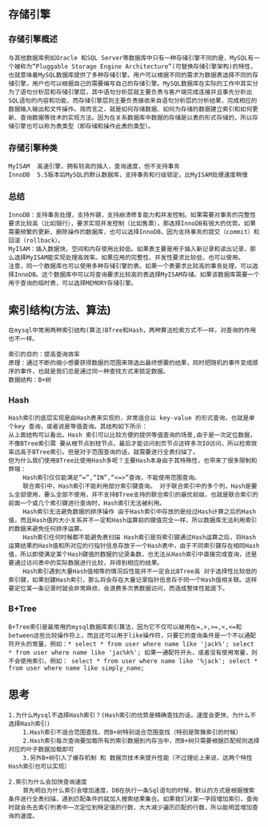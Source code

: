 ## 存储引擎
### 存储引擎概述
    与其他数据库例如Oracle 和SQL Server等数据库中只有一种存储引擎不同的是，MySQL有一个被称为“Pluggable Storage Engine Architecture”(可替换存储引擎架构)的特性，也就意味着MySQL数据库提供了多种存储引擎。用户可以根据不同的需求为数据表选择不同的存储引擎，用户也可以根据自己的需要编写自己的存储引擎。MySQL数据库在实际的工作中其实分为了语句分析层和存储引擎层，其中语句分析层就主要负责与客户端完成连接并且事先分析出SQL语句的内容和功能，而存储引擎层则主要负责接收来自语句分析层的分析结果，完成相应的数据输入输出和文件操作。简而言之，就是如何存储数据、如何为存储的数据建立索引和如何更新、查询数据等技术的实现方法。因为在关系数据库中数据的存储是以表的形式存储的，所以存储引擎也可以称为表类型（即存储和操作此表的类型）。

### 存储引擎种类
    MyISAM	高速引擎，拥有较高的插入，查询速度，但不支持事务
    InnoDB	5.5版本后MySQL的默认数据库，支持事务和行级锁定，比MyISAM处理速度稍慢
    
### 总结
    InnoDB：支持事务处理，支持外键，支持崩溃修复能力和并发控制。如果需要对事务的完整性要求比较高（比如银行），要求实现并发控制（比如售票），那选择InnoDB有很大的优势。如果需要频繁的更新、删除操作的数据库，也可以选择InnoDB，因为支持事务的提交（commit）和回滚（rollback）。
    MyISAM：插入数据快，空间和内存使用比较低。如果表主要是用于插入新记录和读出记录，那么选择MyISAM能实现处理高效率。如果应用的完整性、并发性要求比较低，也可以使用。
    注意，同一个数据库也可以使用多种存储引擎的表。如果一个表要求比较高的事务处理，可以选择InnoDB。这个数据库中可以将查询要求比较高的表选择MyISAM存储。如果该数据库需要一个用于查询的临时表，可以选择MEMORY存储引擎。 

## 索引结构(方法、算法)
    在mysql中常用两种索引结构(算法)BTree和Hash，两种算法检索方式不一样，对查询的作用也不一样。
    
    索引的目的：提高查询效率
    原理：通过不断的缩小想要获得数据的范围来筛选出最终想要的结果，同时把随机的事件变成顺序的事件，也就是我们总是通过同一种查找方式来锁定数据。
    数据结构：B+树

### Hash
    Hash索引的底层实现是由Hash表来实现的，非常适合以 key-value 的形式查询，也就是单个key 查询，或者说是等值查询。其结构如下所示：
    从上面结构可以看出，Hash 索引可以比较方便的提供等值查询的场景,由于是一次定位数据，不像BTree索引需 要从根节点到枝节点，最后才能访问到页节点这样多次IO访问，所以检索效率远高于BTree索引。但是对于范围查询的话，就需要进行全表扫描了。
    但为什么我们使用BTree比使用Hash多呢？主要Hash本身由于其特殊性，也带来了很多限制和弊端：
        Hash索引仅仅能满足“=”,“IN”,“<=>”查询，不能使用范围查询。
        联合索引中，Hash索引不能利用部分索引键查询。 对于联合索引中的多个列，Hash是要么全部使用，要么全部不使用，并不支持BTree支持的联合索引的最优前缀，也就是联合索引的前面一个或几个索引键进行查询时，Hash索引无法被利用。
        Hash索引无法避免数据的排序操作 由于Hash索引中存放的是经过Hash计算之后的Hash值，而且Hash值的大小关系并不一定和Hash运算前的键值完全一样，所以数据库无法利用索引的数据来避免任何排序运算。
        Hash索引任何时候都不能避免表扫描 Hash索引是将索引键通过Hash运算之后，将Hash运算结果的Hash值和所对应的行指针信息存放于一个Hash表中，由于不同索引键存在相同Hash值，所以即使满足某个Hash键值的数据的记录条数，也无法从Hash索引中直接完成查询，还是要通过访问表中的实际数据进行比较，并得到相应的结果。
        Hash索引遇到大量Hash值相等的情况后性能并不一定会比BTree高 对于选择性比较低的索引键，如果创建Hash索引，那么将会存在大量记录指针信息存于同一个Hash值相关联。这样要定位某一条记录时就会非常麻烦，会浪费多次表数据访问，而造成整体性能底下。

### B+Tree
    B+Tree索引是最常用的mysql数据库索引算法，因为它不仅可以被用在=,>,>=,<,<=和between这些比较操作符上，而且还可以用于like操作符，只要它的查询条件是一个不以通配符开头的常量，例如：* select * from user where name like 'jack%'; select * from user where name like 'jac%k%'; 如果一通配符开头，或者没有使用常量，则不会使用索引，例如： select * from user where name like '%jack'; select * from user where name like simply_name;
    
## 思考
    1.为什么Mysql不选择Hash索引？(Hash索引的优势是精确查找的话，速度会更快，为什么不选择Hash索引)
        1.Hash索引不适合范围查找，而B+树特别适合范围查找（特别是聚簇索引的时候）
        2.Hash索引每次查询要加载所有的索引数据到内存当中，而B+树只需要根据匹配规则选择对应的叶子数据加载即可
        3.另外B+树引入了缓存机制 和 数据页技术来提升性能（不过理论上来说，这两个特性Hash索引也可以实现）

    2.索引为什么会加快查询速度
        首先明白为什么索引会增加速度，DB在执行一条Sql语句的时候，默认的方式是根据搜索条件进行全表扫描，遇到匹配条件的就加入搜索结果集合。如果我们对某一字段增加索引，查询时就会先去索引列表中一次定位到特定值的行数，大大减少遍历匹配的行数，所以能明显增加查询的速度。 
   

   
